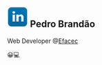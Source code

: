 ## [![LinkdIn](https://github.com/brandaopj/brandaopj.github.io/blob/master/linkedin48.png)](https://www.linkedin.com/in/brandaopj/) Pedro Brandão 

Web Developer @[Efacec](http://www.http://www.efacec.pt/)

:grinning::computer: 
